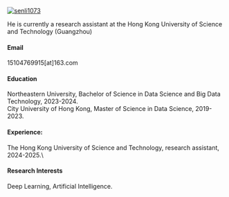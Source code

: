 

[![senli1073](https://img.shields.io/badge/senli1073-github-blue?logo=github)](https://github.com/senli1073)

He is currently a research assistant at the Hong Kong University of Science and Technology (Guangzhou)

#### Email
15104769915[at]163.com

#### Education
Northeastern University, Bachelor of Science in Data Science and Big Data Technology, 2023-2024.\
City University of Hong Kong, Master of Science in Data Science, 2019-2023.

#### Experience:
The Hong Kong University of Science and Technology, research assistant, 2024-2025.\

#### Research Interests
Deep Learning, Artificial Intelligence.


